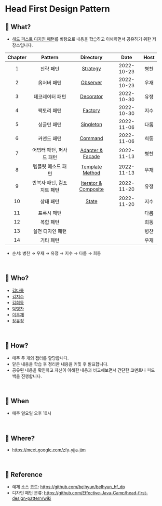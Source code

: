 # Head First Design Pattern

## 📕 What?
- [헤드 퍼스트 디자인 패턴](https://product.kyobobook.co.kr/detail/S000001810483)를 바탕으로 내용을 학습하고 이해하면서 공유하기 위한 저장소입니다.

| Chapter |     Pattern    |                  Directory                   |    Date    | Host |
|:-------:|:--------------:|:--------------------------------------------:|:----------:|:----:|
|    1    |      전략 패턴     |            [Strategy](./Strategy)            | 2022-10-23 |  병찬  |
|    2    |     옵저버 패턴     |            [Observer](./Observer)            | 2022-10-23 |  우재  |
|    3    |    데코레이터 패턴    |           [Decorator](./Decorator)           | 2022-10-30 |  유정  |
|    4    |     팩토리 패턴     |             [Factory](./Factory)             | 2022-10-30 |  지수  |
|    5    |     싱글턴 패턴     |           [Singleton](./Singleton)           | 2022-11-06 |  다롬  |
|    6    |     커맨드 패턴     |             [Command](./Command)             | 2022-11-06 |  희동  |
|    7    | 어댑터 패턴, 퍼사드 패턴 |     [Adapter & Facade](./Adapter_Facade)     | 2022-11-13 |  병찬  |
|    8    |   템플릿 메소드 패턴   |     [Template Method](./templateMethod)      | 2022-11-13 |  우재  |
|    9    | 반복자 패턴, 컴포지트 패턴 | [Iterator & Composite](./Iterator&Composite) | 2022-11-20 |  유정  |
|   10    |      상태 패턴     |               [State](./State)               | 2022-11-20 |  지수  |
|   11    |     프록시 패턴     |                                              |            |  다롬  |
|   12    |      복합 패턴     |                                              |            |  희동  |
|   13    |    실전 디자인 패턴   |                                              |            |  병찬  |
|   14    |     기타 패턴      |                                              |            |  우재  |
- 순서: 병찬 → 우재 → 유정 → 지수 → 다롬 → 희동

<br>

## 📗 Who?
- [김다롬](https://github.com/vo0a)
- [김지수](https://github.com/SooKim1110)
- [김희동](https://github.com/ruthetum)
- [박병찬](https://github.com/qkrqudcks7)
- [이우재](https://github.com/kmswlee)
- [장유정](https://github.com/rachel5004)

<br>

## 📘 How?
- 매주 두 개의 챕터를 할당합니다.
- 맡은 내용을 학습 후 정리한 내용을 커밋 후 발표합니다.
- 공유된 내용을 확인하고 자신이 이해한 내용과 비교해보면서 간단한 코멘트나 피드백을 진행합니다.

<br>

## 📙 When
- 매주 일요일 오후 10시

<br>

## 📒 Where?
- https://meet.google.com/zfy-yjja-jtm

<br>

## 🧷 Reference
- 예제 소스 코드: https://github.com/belhyun/belhyun_hf_dp
- 디자인 패턴 분류: https://github.com/Effective-Java-Camp/head-first-design-pattern/wiki
